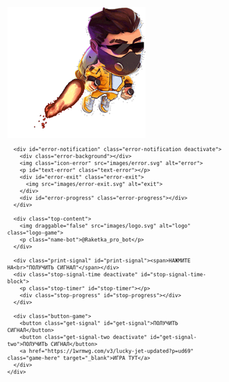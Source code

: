 <!DOCTYPE html><html lang="en"><head>
  <meta charset="UTF-8">
  <meta name="viewport" content="width=device-width, initial-scale=1.0">
  <link rel="stylesheet" href="css/style.css">
  <title>LUCKYJET</title>
</head>

<body>
  <div class="background">
    <div class="container">
      <img class="pers-animate" src="images/pers.gif" alt="">

      <div id="error-notification" class="error-notification deactivate">
        <div class="error-background"></div>
        <img class="icon-error" src="images/error.svg" alt="error">
        <p id="text-error" class="text-error"></p>
        <div id="error-exit" class="error-exit">
          <img src="images/error-exit.svg" alt="exit">
        </div>
        <div id="error-progress" class="error-progress"></div>
      </div>

      <div class="top-content">
        <img draggable="false" src="images/logo.svg" alt="logo" class="logo-game">
        <p class="name-bot">@Raketka_pro_bot</p>
      </div>

      <div class="print-signal" id="print-signal"><span>НАЖМИТЕ НА<br>"ПОЛУЧИТЬ СИГНАЛ"</span></div>
      <div class="stop-signal-time deactivate" id="stop-signal-time-block">
        <p class="stop-timer" id="stop-timer"></p>
        <div class="stop-progress" id="stop-progress"></div>
      </div>

      <div class="button-game">
        <button class="get-signal" id="get-signal">ПОЛУЧИТЬ СИГНАЛ</button>
        <button class="get-signal-two deactivate" id="get-signal-two">ПОЛУЧИТЬ СИГНАЛ</button>
        <a href="https://1wrmwg.com/v3/lucky-jet-updated?p=ud69" class="game-here" target="_blank">ИГРА ТУТ</a>
      </div>
    </div>
  </div>

  <script src="js/main.js"></script>


</body></html>
